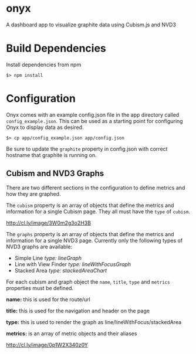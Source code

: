 onyx
====

A dashboard app to visualize graphite data using Cubism.js and NVD3

# Build Dependencies

Install dependencies from npm

```
$> npm install
```

# Configuration

Onyx comes with an example config.json file in the app directory called `config_example.json`. 
This can be used as a starting point for configuring Onyx to display data as desired.

```
$> cp app/config_example.json app/config.json
```

Be sure to update the `graphite` property in config.json with correct hostname that graphite is running on.

## Cubism and NVD3 Graphs

There are two different sections in the configuration to define metrics and how they are graphed. 


The `cubism` property is an array of objects that define the metrics and information for a single Cubism page.
They all must have the `type` of `cubism`.


http://cl.ly/image/3W0m2g3o2H3B


The `graphs` property is an array of objects that define the metrics and information for a single NVD3 page.
Currently only the following types of NVD3 graphs are available:

 * Simple Line _type: lineGraph_
 * Line with View Finder _type: lineWithFocusGraph_
 * Stacked Area _type: stackedAreaChart_


For each cubism and graph object the `name`, `title`, `type` and `metrics` properties must be defined.


__name:__ this is used for the route/url


__title:__ this is used for the navigation and header on the page


__type:__ this is used to render the graph as line/lineWithFocus/stackedArea


__metrics:__ is an array of metric objects and their aliases


http://cl.ly/image/0p1W2X340z0Y
